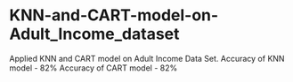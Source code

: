 # KNN-and-CART-model-on-Adult_Income_dataset
Applied KNN and CART model on Adult Income Data Set.
Accuracy of KNN model - 82%
Accuracy of CART model - 82%
